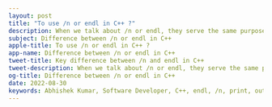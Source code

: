 ```yaml
---
layout: post
title: "To use /n or endl in C++ ?"
description: When we talk about /n or endl, they serve the same purpose but, endl causes flushing of the output buffer where are /n does not.
subject: Difference between /n or endl in C++
apple-title: To use /n or endl in C++ ?
app-name: Difference between /n or endl in C++
tweet-title: Key difference between /n and endl in C++
tweet-description: When we talk about /n or endl, they serve the same purpose but, endl causes flushing of the output buffer where are /n does not.
og-title: Difference between /n or endl in C++
date: 2022-08-30
keywords: Abhishek Kumar, Software Developer, C++, endl, /n, print, output buffer, flushing of buffer
---
```


